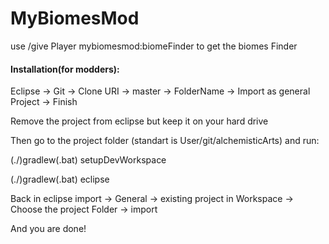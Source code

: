 # MyBiomesMod

use /give Player mybiomesmod:biomeFinder to get the biomes Finder


#### Installation(for modders):
Eclipse -> Git -> Clone URI -> master -> FolderName -> Import as general Project -> Finish

Remove the project from eclipse but keep it on your hard drive

Then go to the project folder (standart is User/git/alchemisticArts) and run:

  (./)gradlew(.bat) setupDevWorkspace
  
  (./)gradlew(.bat) eclipse
  
Back in eclipse import -> General -> existing project in Workspace -> Choose the project Folder -> import

And you are done!
